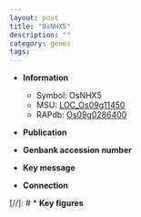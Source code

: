 ```yaml
---
layout: post
title: "OsNHX5"
description: ""
category: genes
tags: 
---
```


* **Information**  
    + Symbol: OsNHX5  
    + MSU: [LOC_Os09g11450](http://rice.uga.edu/cgi-bin/ORF_infopage.cgi?orf=LOC_Os09g11450)  
    + RAPdb: [Os09g0286400](http://rapdb.dna.affrc.go.jp/viewer/gbrowse_details/irgsp1?name=Os09g0286400)  

* **Publication**  

* **Genbank accession number**  

* **Key message**  

* **Connection**  

[//]: # * **Key figures**  


